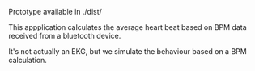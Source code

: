 Prototype available in ./dist/

This appplication calculates the average heart beat based on BPM data received from a bluetooth device.

It's not actually an EKG, but we simulate the behaviour based on a BPM calculation.

